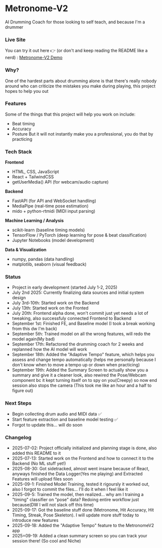 # Metronome-V2
AI Drumming Coach for those looking to self teach, and because I'm a drummer

### Live Site
You can try it out here 👉 (or don't and keep reading the README like a nerd) : [Metronome-V2 Demo](https://metronome-v2.vercel.app/)


### Why?
One of the hardest parts about drumming alone is that there's really nobody around who can criticize the mistakes you make during playing, this project hopes to help you out

### Features
Some of the things that this project will help you work on include:
- Beat timing
- Accuracy
- Posture
But it will not instantly make you a professional, you do that by practicing

### Tech Stack
**Frontend**  
- HTML, CSS, JavaScript  
- React + TailwindCSS  
- getUserMedia() API (for webcam/audio capture)

**Backend**  
- FastAPI (for API and WebSocket handling)  
- MediaPipe (real-time pose estimation)  
- mido + python-rtmidi (MIDI input parsing)

**Machine Learning / Analysis**  
- scikit-learn (baseline timing models)  
- TensorFlow / PyTorch (deep learning for pose & beat classification)  
- Jupyter Notebooks (model development)

**Data & Visualization**  
- numpy, pandas (data handling)  
- matplotlib, seaborn (visual feedback)

### Status
- Project in early development (started July 1-2, 2025)
- July 2nd 2025: Currently finalizing data sources and initial system design
- July 3rd-10th: Started work on the Backend
- July 13th: Started work on the Fronted
- July 20th: Frontend alpha done, won't commit just yet needs a lot of tweaking, also successfuly connected Frontend to Backend
- September 1st: Finished FE, and Baseline model (I took a break working from this dw I'm back)
- September 5th: Trained model on all the wrong features, will redo the model again(My bad)
- September 17th: Refactored the drumming coach for 2 weeks and replanned how the AI model will work
- September 18th: Added the "Adaptive Tempo" feature, which helps you assess and change tempo automatically (helps me personally because I don't know when to move a tempo up or down when practicing)
- September 19th: Added the Summary Screen to actually show you a summary and give it a cleaner look, also rewired the Pose/Webcam component bc it kept turning itself on to spy on you(Creepy) so now end session also stops the camera (This took me like an hour and a half to figure out)

### Next Steps
- Begin collecting drum audio and MIDI data ✅
- Start feature extraction and baseline model testing ✅
- Forgot to update this... will do soon




### Changelog
- 2025-07-02: Project officially initialized and planning stage is done, also added this README to it
- 2025-07-13: Started work on the Frontend and how to connect it to the Backend (No ML stuff yet!)
- 2025-08-30: Got sidetracked, almost went insane because of React, anyways finished the Data Logger(Yes me playing) and Extracted Features will upload files soon
- 2025-09-1: Finished Model Training, tested it rigoursly it worked out, also I forgot to commit the files... I'll do it when I feel like it
- 2025-09-5: Trained the model, then realized... why am I training a "timing" classifier on "pose" data? Redoing entire workflow just because(DW I will not slack off this time)
- 2025-09-17: Got the baseline stuff done (Metronome, Hit Accuracy, Hit Timing, Streak, Pose Skeleton). I will update more stuff today to introduce new features
- 2025-09-18: Added the "Adaptive Tempo" feature to the MetronomeV2 app
- 2025=09-19: Added a clean summary screen so you can track your session there! (So cool and Niche)

